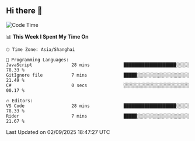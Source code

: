 ## Hi there 👋

<!--START_SECTION:waka-->
![Code Time](http://img.shields.io/badge/Code%20Time-22%20hrs%2046%20mins-blue)

📊 **This Week I Spent My Time On** 

```text
🕑︎ Time Zone: Asia/Shanghai

💬 Programming Languages: 
JavaScript               28 mins             ████████████████████░░░░░   78.33 % 
GitIgnore file           7 mins              █████░░░░░░░░░░░░░░░░░░░░   21.49 % 
C#                       0 secs              ░░░░░░░░░░░░░░░░░░░░░░░░░   00.17 % 

🔥 Editors: 
VS Code                  28 mins             ████████████████████░░░░░   78.33 % 
Rider                    7 mins              █████░░░░░░░░░░░░░░░░░░░░   21.67 % 
```


 Last Updated on 02/09/2025 18:47:27 UTC
<!--END_SECTION:waka-->
